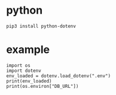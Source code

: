 # python

`pip3 install python-dotenv`

# example

```
import os
import dotenv
env_loaded = dotenv.load_dotenv(".env")
print(env_loaded)
print(os.environ["DB_URL"])
```

